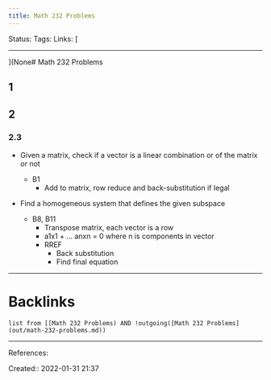 ```yaml
---
title: Math 232 Problems
---
```

Status: 
Tags: 
Links: [
___
](None# Math 232 Problems
## 1
## 2
### 2.3
- Given a matrix, check if a vector is a linear combination or of the matrix or not
	- B1
		- Add to matrix, row reduce and back-substitution if legal
	
- Find a homogeneous system that defines the given subspace
	- B8, B11
		- Transpose matrix, each vector is a row
		- a1x1 + ... anxn = 0 where n is components in vector
		- RREF
			- Back substitution
			- Find final equation

___
# Backlinks
```dataview
list from [[Math 232 Problems) AND !outgoing([Math 232 Problems](out/math-232-problems.md))
```
___
References:

Created:: 2022-01-31 21:37
